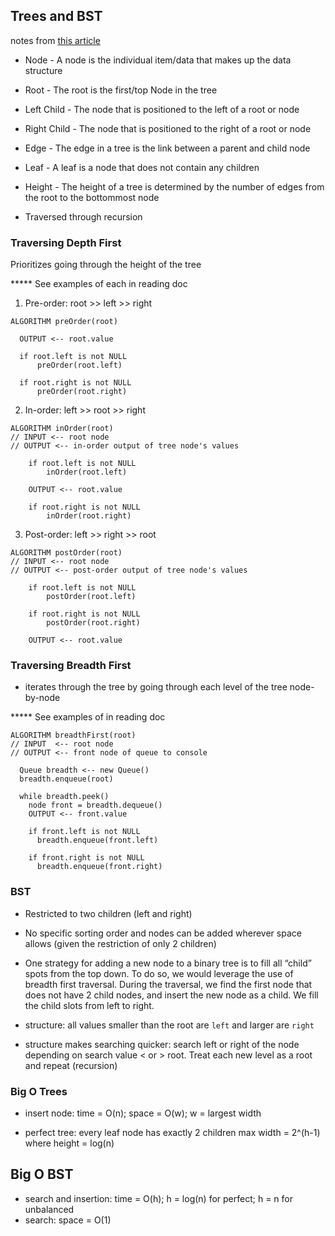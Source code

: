 ## Trees and BST

notes from [this article](https://codefellows.github.io/common_curriculum/data_structures_and_algorithms/Code_401/class-15/resources/Trees.html)

- Node - A node is the individual item/data that makes up the data structure
- Root - The root is the first/top Node in the tree
- Left Child - The node that is positioned to the left of a root or node
- Right Child - The node that is positioned to the right of a root or node
- Edge - The edge in a tree is the link between a parent and child node
- Leaf - A leaf is a node that does not contain any children
- Height - The height of a tree is determined by the number of edges from the root to the bottommost node

- Traversed through recursion

### Traversing Depth First

Prioritizes going through the height of the tree

***** See examples of each in reading doc

1. Pre-order: root >> left >> right
```
ALGORITHM preOrder(root)

  OUTPUT <-- root.value

  if root.left is not NULL
      preOrder(root.left)

  if root.right is not NULL
      preOrder(root.right)
```

2. In-order: left >> root >> right
```
ALGORITHM inOrder(root)
// INPUT <-- root node
// OUTPUT <-- in-order output of tree node's values

    if root.left is not NULL
        inOrder(root.left)

    OUTPUT <-- root.value

    if root.right is not NULL
        inOrder(root.right)
```

3. Post-order: left >> right >> root
```
ALGORITHM postOrder(root)
// INPUT <-- root node
// OUTPUT <-- post-order output of tree node's values

    if root.left is not NULL
        postOrder(root.left)

    if root.right is not NULL
        postOrder(root.right)

    OUTPUT <-- root.value
```
### Traversing Breadth First
- iterates through the tree by going through each level of the tree node-by-node

***** See examples of in reading doc
```
ALGORITHM breadthFirst(root)
// INPUT  <-- root node
// OUTPUT <-- front node of queue to console

  Queue breadth <-- new Queue()
  breadth.enqueue(root)

  while breadth.peek()
    node front = breadth.dequeue()
    OUTPUT <-- front.value

    if front.left is not NULL
      breadth.enqueue(front.left)

    if front.right is not NULL
      breadth.enqueue(front.right)
```


### BST
- Restricted to two children (left and right)

- No specific sorting order and nodes can be added wherever space allows (given the restriction of only 2 children)

- One strategy for adding a new node to a binary tree is to fill all “child” spots from the top down. To do so, we would leverage the use of breadth first traversal. During the traversal, we find the first node that does not have 2 child nodes, and insert the new node as a child. We fill the child slots from left to right.

- structure: all values smaller than the root are `left` and larger are `right`

- structure makes searching quicker: search left or right of the node depending on search value < or > root. Treat each new level as a root and repeat (recursion)

### Big O Trees

- insert node: time = O(n); space = O(w); w = largest width

- perfect tree: every leaf node has exactly 2 children max width = 2^(h-1) where height = log(n)

## Big O BST

- search and insertion: time = O(h); h = log(n) for perfect; h = n for unbalanced
- search: space = O(1)